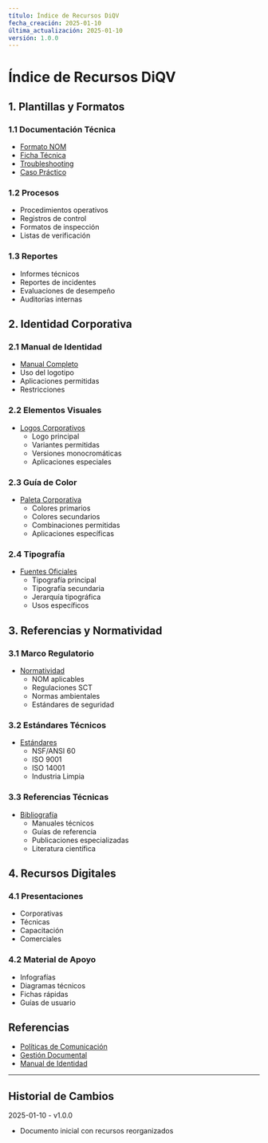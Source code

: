```yaml
---
título: Índice de Recursos DiQV
fecha_creación: 2025-01-10
última_actualización: 2025-01-10
versión: 1.0.0
---
```


# Índice de Recursos DiQV

## 1. Plantillas y Formatos

### 1.1 Documentación Técnica
- [Formato NOM](plantillas/00_formato_nom.md)
- [Ficha Técnica](plantillas/01_documentacion/01_ficha_tecnica.md)
- [Troubleshooting](plantillas/01_documentacion/02_troubleshooting.md)
- [Caso Práctico](plantillas/01_documentacion/03_caso_practico.md)

### 1.2 Procesos
- Procedimientos operativos
- Registros de control
- Formatos de inspección
- Listas de verificación

### 1.3 Reportes
- Informes técnicos
- Reportes de incidentes
- Evaluaciones de desempeño
- Auditorías internas

## 2. Identidad Corporativa

### 2.1 Manual de Identidad
- [Manual Completo](marca/01_manual_identidad.md)
- Uso del logotipo
- Aplicaciones permitidas
- Restricciones

### 2.2 Elementos Visuales
- [Logos Corporativos](marca/02_logos)
  * Logo principal
  * Variantes permitidas
  * Versiones monocromáticas
  * Aplicaciones especiales

### 2.3 Guía de Color
- [Paleta Corporativa](marca/03_colores)
  * Colores primarios
  * Colores secundarios
  * Combinaciones permitidas
  * Aplicaciones específicas

### 2.4 Tipografía
- [Fuentes Oficiales](marca/04_tipografia)
  * Tipografía principal
  * Tipografía secundaria
  * Jerarquía tipográfica
  * Usos específicos

## 3. Referencias y Normatividad

### 3.1 Marco Regulatorio
- [Normatividad](referencias/01_normatividad)
  * NOM aplicables
  * Regulaciones SCT
  * Normas ambientales
  * Estándares de seguridad

### 3.2 Estándares Técnicos
- [Estándares](referencias/02_estandares)
  * NSF/ANSI 60
  * ISO 9001
  * ISO 14001
  * Industria Limpia

### 3.3 Referencias Técnicas
- [Bibliografía](referencias/03_bibliografia)
  * Manuales técnicos
  * Guías de referencia
  * Publicaciones especializadas
  * Literatura científica

## 4. Recursos Digitales

### 4.1 Presentaciones
- Corporativas
- Técnicas
- Capacitación
- Comerciales

### 4.2 Material de Apoyo
- Infografías
- Diagramas técnicos
- Fichas rápidas
- Guías de usuario

## Referencias
- [Políticas de Comunicación](../03_estructura_organizacional/politicas/05_comunicacion)
- [Gestión Documental](../03_estructura_organizacional/politicas/04_calidad/02_gestion_documental/POL-009_gestion_documental.md)
- [Manual de Identidad](marca/01_manual_identidad.md)

---
## Historial de Cambios
2025-01-10 - v1.0.0
- Documento inicial con recursos reorganizados